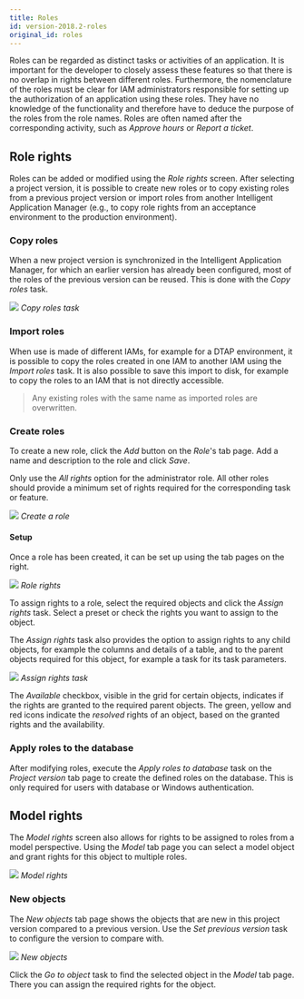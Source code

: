 ```yaml
---
title: Roles
id: version-2018.2-roles
original_id: roles
---
```


Roles can be regarded as distinct tasks or activities of an application. It is important for the developer to closely assess these features so that there is no overlap in rights between different roles. Furthermore, the nomenclature of the roles must be clear for IAM administrators responsible for setting up the authorization of an application using these roles. They have no knowledge of the functionality and therefore have to deduce the purpose of the roles from the role names. Roles are often named after the corresponding activity, such as *Approve hours* or *Report a ticket*.

Role rights
-----------

Roles can be added or modified using the *Role rights* screen. After selecting a project version, it is possible to create new roles or to copy existing roles from a previous project version or import roles from another Intelligent Application Manager (e.g., to copy role rights from an acceptance environment to the production environment).

### Copy roles

When a new project version is synchronized in the Intelligent Application Manager, for which an earlier version has already been configured, most of the roles of the previous version can be reused. This is done with the *Copy roles* task.

![](assets/iam_dev/image11.png)
*Copy roles task*

### Import roles

When use is made of different IAMs, for example for a DTAP environment, it is possible to copy the roles created in one IAM to another IAM using the *Import roles* task. It is also possible to save this import to disk, for example to copy the roles to an IAM that is not directly accessible.

> Any existing roles with the same name as imported roles are overwritten. 

### Create roles

To create a new role, click the *Add* button on the *Role*'s tab page. Add a name and description to the role and click *Save*. 

Only use the *All rights* option for the administrator role. All other roles should provide a minimum set of rights required for the corresponding task or feature.

![](assets/iam_dev/image14.png)
*Create a role*

#### Setup

Once a role has been created, it can be set up using the tab pages on the right. 

![](assets/iam_dev/image15.png)
*Role rights*

To assign rights to a role, select the required objects and click the *Assign rights* task. Select a preset or check the rights you want to assign to the object. 

The *Assign rights* task also provides the option to assign rights to any child objects, for example the columns and details of a table, and to the parent objects required for this object, for example a task for its task parameters. 

![](assets/iam_dev/image17.png)
*Assign rights task*

The *Available* checkbox, visible in the grid for certain objects, indicates if the rights are granted to the required parent objects. The green, yellow and red icons indicate the *resolved* rights of an object, based on the granted rights and the availability.

### Apply roles to the database

After modifying roles, execute the *Apply roles to database* task on the *Project version* tab page to create the defined roles on the database. This is only required for users with database or Windows authentication.

Model rights
------------

The *Model rights* screen also allows for rights to be assigned to roles from a model perspective. Using the *Model* tab page you can select a model object and grant rights for this object to multiple roles.

![](assets/iam_dev/image18.png)
*Model rights*

### New objects

The *New objects* tab page shows the objects that are new in this project version compared to a previous version. Use the *Set previous version* task to configure the version to compare with.

![](assets/iam_dev/image19.png)
*New objects*

Click the *Go to object* task to find the selected object in the *Model* tab page. There you can assign the required rights for the object.